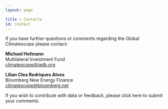 ```yaml
---
layout: page

title : Contacto
id: contact
---
```

If you have further questions or comments regarding the Global Climatescope please contact:

__Michael Hofmann__  
Multilateral Investment Fund  
[climatescope@iadb.org](mailto:climatescope@iadb.org)

__Lilian Clea Rodriques Alves__  
Bloomberg New Energy Finance  
[climatescope@bloomberg.net](mailto:climatescope@bloomberg.net)

If you wish to contribute with data or feedback, please click here to submit your comments.